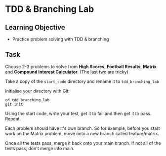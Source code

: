 # TDD & Branching Lab

## Learning Objective

- Practice problem solving with TDD & branching


## Task

Choose 2-3 problems to solve from **High Scores**, **Football Results**, **Matrix** and **Compound Interest Calculator**. (The last two are tricky)

Take a copy of the ```start_code``` directory and rename it to ```tdd_branching_lab```

Initialise your directory with Git:

```
cd tdd_branching_lab
git init
```

Using the start code, write your test, get it to fail and then get it to pass. Repeat.

Each problem should have it's own branch. So for example, before you start work on the Matrix problem, move onto a new branch called feature/matrix.

Once all the tests pass, merge it back onto your main branch. If not all of the tests pass, don't merge into main.

